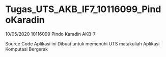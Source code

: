 # Tugas_UTS_AKB_IF7_10116099_PindoKaradin

 10/05/2020
 10116099
 Pindo Karadin
 AKB-7

Source Code Aplikasi ini
Dibuat untuk memenuhi UTS matakuliah Aplikasi Komputasi Bergerak

